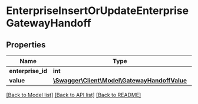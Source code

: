 # EnterpriseInsertOrUpdateEnterpriseGatewayHandoff

## Properties
Name | Type | Description | Notes
------------ | ------------- | ------------- | -------------
**enterprise_id** | **int** |  | [optional] 
**value** | [**\Swagger\Client\Model\GatewayHandoffValue**](GatewayHandoffValue.md) |  | [optional] 

[[Back to Model list]](../README.md#documentation-for-models) [[Back to API list]](../README.md#documentation-for-api-endpoints) [[Back to README]](../README.md)


